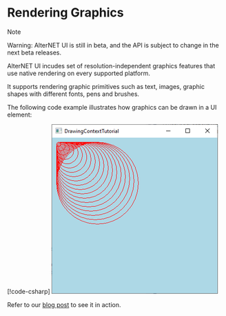 # Rendering Graphics

> [!NOTE]
> Warning: AlterNET UI is still in beta, and the API is subject to change in the next beta releases.

AlterNET UI incudes set of resolution-independent graphics features that use native rendering on every supported platform.

It supports rendering graphic primitives such as text, images, graphic shapes with different fonts, pens and brushes.

The following code example illustrates how graphics can be drawn in a UI element:

[!code-csharp[](../tutorials/drawing-context/examples/DrawingContextTutorial/DrawingControl-Step4.cs)]
![Window with Red Circular Pattern](../tutorials/drawing-context/images/circular-pattern.png)


Refer to our [blog post](https://www.alternet-ui.com/blog/drawing-context-tutorial) to see it in action.